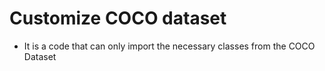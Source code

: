 # Customize COCO dataset
- It is a code that can only import the necessary classes from the COCO Dataset